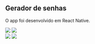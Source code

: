 <h2>Gerador de senhas</h2>

<p>O app foi desenvolvido em React Native.</p>

<div>
	<img src="src/assets/src/img-3.jpeg">
	<img src="src/assets/src/img-2.jpeg">
</div>

<div>
	<img src="src/assets/src/img-1.jpeg">
	<img src="src/assets/src/img-4.jpeg">
</div>